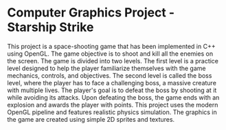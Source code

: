 # Computer Graphics Project - Starship Strike
This project is a space-shooting game that has been implemented in C++ using OpenGL. 
The game objective is to shoot and kill all the enemies on the screen. 
The game is divided into two levels. 
The first level is a practice level designed to help the player familiarize themselves with the game mechanics, controls, and objectives. 
The second level is called the boss level, where the player has to face a challenging boss, a massive creature with multiple lives. 
The player's goal is to defeat the boss by shooting at it while avoiding its attacks. 
Upon defeating the boss, the game ends with an explosion and awards the player with points. 
This project uses the modern OpenGL pipeline and features realistic physics simulation. 
The graphics in the game are created using simple 2D sprites and textures.
